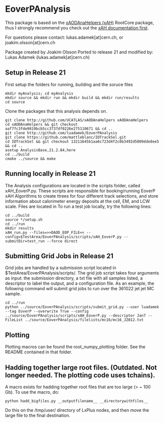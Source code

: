 # EoverPAnalysis

This package is based on the [xAODAnaHelpers (xAH)](https://github.com/UCATLAS/xAODAnaHelpers) RootCore package, thus I strongly recommend you check out the [xAH documentation first](https://xaodanahelpers.readthedocs.io/en/latest/).

For questions please contact: lukas.adamek[at]cern.ch, or joakim.olsson[at]cern.ch

Package created by Joakim Olsson
Ported to release 21 and modified by: Lukas Adamek (lukas.adamek[at]cern.ch)

## Setup in Release 21

First setup the folders for running, building and the soruce files
```
mkdir myAnalysis; cd myAnalysis
mkdir source && mkdir run && mkdir build && mkdir run/results
cd source
```

Clone the packages that this analysis depends on. 
```
git clone http://github.com/UCATLAS/xAODAnaHelpers xAODAnaHelpers
cd xAODAnaHelpers && git checkout aaf7fc3fde9819bcb5cc3737df0226e275110671 && cd ..
git clone http://github.com/luadamek/EoverPAnalysis
git clone https://github.com/mattleblanc/IDTrackSel.git
cd IDTrackSel && git checkout 13211645b1aa6c723d4f2c0b3492d5009dde8ee5 && cd ..
asetup AnalysisBase,21.2.84,here
cd ../build
cmake ../source && make
```

## Running locally in Release 21
The Analysis configurations are located in the scripts folder, called xAH_EoverP.py. These scripts are responsible for booking/running EoverP xAH Algorithms to create ttrees for four different track selections, and store information about calorimeter energy deposits at the cell, EM, and LCW scale. Files are located in  To run a test job locally, try the following lines:
```
cd ../build
source */setup.sh
cd ../run
mkdir results
xAH_run.py --files=>>DAOD_EOP_FILE<< --config=$TestArea/EoverPAnalysis/scripts/xAH_EoverP.py --submitDir=test_run --force direct
```

## Submitting Grid Jobs in Release 21
Grid jobs are handled by a submission script located in $TestArea/EoverPAnalysis/scripts/. The grid job script takes four arguments as input: the submission directory, a txt file with all samples listed, a descriptor to label the output, and a configuration file. As an example, the following command will submit grid jobs to run over the 361022 jet jet MC sample.
```
cd ../run
python ../source/EoverPAnalysis/scripts/submit_grid.py --user luadamek --tag EoverP --overwrite True --config ../source/EoverPAnalysis/scripts/xAH_EoverP.py --descriptor Jan7 --FileList ../source/EoverPAnalysis/filelists/mc16/mc16_JZ012.txt
```

## Plotting
Plotting macros can be found the root_numpy_plotting folder. See the README contained in that folder.

## Hadding together large root files. (Outdated. Not longer needed. The plotting code uses tchains).
A macro exists for hadding together root files that are too large (> ~ 100 Gb). To use the macro, do:
```
python hadd_bigfiles.py __outputfilename__ __directorywithfiles__
```
Do this on the /tmp/user/ directory of LxPlus nodes, and then move the large file to the final destination.
